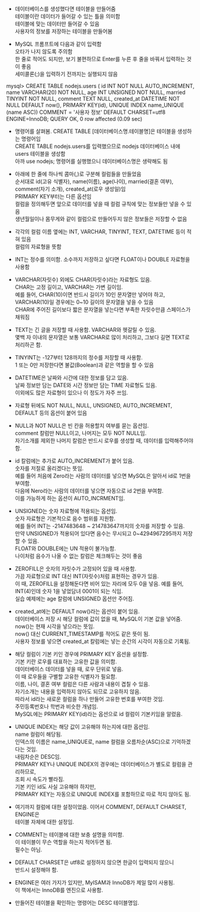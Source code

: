 
- 데이터베이스를 생성했다면 테이블을 만들어줌  
  테이블이란 데이터가 들어갈 수 있는 틀을 의미함  
  테이블에 맞는 데이터만 들어갈 수 있음  
  사용자의 정보를 저장하는 테이블을 만들어봄  
  
  
- MySQL 프롬프트에 다음과 같이 입력함  
  오타가 나지 않도록 주의함  
  한 줄로 적어도 되지만, 보기 불편하므로 Enter를 누른 후 줄을 바꿔서 입력하는 것이 좋음  
  세미콜론(;)을 입력하기 전까지는 실행되지 않음  
 
 
mysql> CREATE TABLE nodejs.users (
       id INT NOT NULL AUTO_INCREMENT,
       name VARCHAR(20) NOT NULL,
       age INT UNSIGNED NOT NULL,
       married TINYINT NOT NULL,
       comment TEXT NULL,
       created_at DATETIME NOT NULL DEFAULT now(),
       PRIMARY KEY(id),
       UNIQUE INDEX name_UNIQUE (name ASC))
       COMMENT = '사용자 정보'
       DEFAULT CHARSET=utf8
       ENGINE=InnoDB;
QUERY OK, 0 row affected (0.09 sec)


- 명령어를 살펴봄. CREATE TABLE [데이터베이스명.테이블명]은 테이블을 생성하는 명령어임  
  CREATE TABLE nodejs.users를 입력했으므로 nodejs 데이터베이스 내에 users 테이블을 생성함  
  아까 use nodejs; 명령어를 실행했으니 데이터베이스명은 생략해도 됨  

- 아래에 한 줄에 하나씩 콤마(,)로 구분해 컬럼들을 만들었음  
  순서대로 id(고유 식별자), name(이름), age(나이), married(결혼 여부), comment(자기 소개), created_at(로우 생성일)임  
  PRIMARY KEY부터는 다른 옵션임  
  컬럼을 정의해두면 앞으로 데이터를 넣을 때 컬럼 규칙에 맞는 정보들만 넣을 수 있음  
  생년월일이나 몸무게와 같이 컬럼으로 만들어두지 않은 정보들은 저장할 수 없음  
  
- 각각의 컬럼 이름 옆에는 INT, VARCHAR, TINYINT, TEXT, DATETIME 등이 적혀 있음  
  컬럼의 자료형을 뜻함  
  
  
- INT는 정수를 의미함.  소수까지 저장하고 싶다면 FLOAT이나 DOUBLE 자료형을 사용함  
- VARCHAR(자릿수) 외에도 CHAR(자릿수)라는 자료형도 있음.  
  CHAR는 고정 길이고, VARCHAR는 가변 길이임.  
  예를 들어, CHAR(10)이면 반드시 길이가 10인 문자열만 넣어야 하고,  
  VARCHAR(10)일 경우에는 0~10 길이의 문자열을 넣을 수 있음  
  CHAR에 주어진 길이보다 짧은 문자열을 넣는다면 부족한 자릿수만큼 스페이스가 채워짐  
  
- TEXT는 긴 글을 저장할 때 사용함. VARCHAR와 헷갈릴 수 있음.  
  몇백 자 이내의 문자열은 보통 VARCHAR로 많이 처리하고, 그보다 길면 TEXT로 처리하곤 함.  
  
- TINYINT는 -127부터 128까지의 정수를 저장할 때 사용함.  
  1 또는 0만 저장한다면 불값(Boolean)과 같은 역할을 할 수 있음  
  
- DATETIME은 날짜와 시간에 대한 정보를 담고 있음.  
  날짜 정보만 담는 DATE와 시간 정보만 담는 TIME 자료형도 있음.  
  이외에도 많은 자료형이 있으나 이 정도가 자주 쓰임.  
  
- 자료형 뒤에도 NOT NULL, NULL, UNSIGNED, AUTO_INCREMENT, DEFAULT 등의 옵션이 붙어 있음  

- NULL과 NOT NULL은 빈 칸을 허용할지 여부를 묻는 옵션임.  
  comment 칼럼만 NULL이고, 나머지는 모두 NOT NULL임.  
  자기소개를 제외한 나머지 칼럼은 반드시 로우를 생성할 때, 데이터를 입력해주어야 함.  
  
- id 칼럼에는 추가로 AUTO_INCREMENT가 붙어 있음.  
  숫자를 저절로 올리겠다는 뜻임.  
  예를 들어 처음에 Zero라는 사람의 데이터를 넣으면 MySQL은 알아서 id로 1번을 부여함.  
  다음에 Nero라는 사람의 데이터를 넣으면 자동으로 id 2번을 부여함.  
  이를 가능하게 하는 옵션이 AUTO_INCRMENT임.  
  
- UNSIGNED는 숫자 자료형에 적용되는 옵션임.  
  숫자 자료형은 기본적으로 음수 범위를 지원함.  
  예를 들어 INT는 -2147483648 ~ 214783647까지의 숫자를 저장할 수 있음.  
  만약 UNSIGNED가 적용되어 있다면 음수는 무시되고 0~4294967295까지 저장할 수 있음.  
  FLOAT와 DOUBLE에는 UN 적용이 불가능함.  
  나이처럼 음수가 나올 수 없는 칼럼은 체크해두는 것이 좋음  
  
- ZEROFILL은 숫자의 자릿수가 고정되어 있을 때 사용함.  
  가끔 자료형으로 INT 대신 INT(자릿수)처럼 표현하는 경우가 있음.  
  이 때, ZEROFILL을 설정해둔다면 비어 있는 자리에 모두 0을 넣음.
  예를 들어, INT(4)인데 숫자 1을 넣었담녀 0001이 되는 식임.  
  실습 예제에는 age 칼럼에 UNSIGNED 옵션만 주어짐.  
  
- created_at에는 DEFAULT now()라는 옵션이 붙어 있음.    
  데이터베이스 저장 시 해당 컬럼에 값이 없을 때, MySQL이 기본 값을 넣어줌.  
  now()는 현재 시각을 넣으라는 뜻임.  
  now() 대신 CURRENT_TIMESTAMP를 적어도 같은 뜻이 됨.  
  사용자 정보를 넣으면 created_at 칼럼에는 넣는 순간의 시각이 자동으로 기록됨.  
  
- 해당 컬럼이 기본 키인 경우에 PRIMARY KEY 옵션을 설정함.  
  기본 키란 로우를 대표하는 고유한 값을 의미함.  
  데이터베이스 데이터를 넣을 때, 로우 단위로 넣음.  
  이 때 로우들을 구별할 고유한 식별자가 필요함.  
  이름, 나이, 결혼 여부 컬럼은 다른 사람과 내용이 겹칠 수 있음.  
  자기소개는 내용을 입력하지 않아도 되므로 고유하지 않음.  
  따라서 id라는 새로운 컬럼을 하나 만들어 고유한 번호를 부여한 것임.  
  주민등록번호나 학번과 비슷한 개념임.  
  MySQL에는 PRIMARY KEY(id)라는 옵션으로 id 컬럼이 기본키임을 알렸음.  
  
  
- UNIQUE INDEX는 해당 값이 고유해야 하는지에 대한 옵션임.  
  name 컬럼이 해당됨.  
  인덱스의 이름은 name_UNIQUE로, name 컬럼을 오름차순(ASC)으로 기억하겠다는 것임.  
  내림차순은 DESC임.  
  PRIMARY KEY나 UNIQUE INDEX의 경우에는 데이터베이스가 별도로 컬럼을 관리하므로,  
  조회 시 속도가 빨라짐.  
  기본 키인 id도 사실 고유해야 하지만,  
  PRIMARY KEY는 자동으로 UNIQUE INDEX를 포함하므로 따로 적지 않아도 됨.  
  
  
- 여기까지 컬럼에 대한 설정이었음. 이어서 COMMENT, DEFAULT CHARSET, ENGINE은  
  테이블 자체에 대한 설정임.  
  
- COMMENT는 테이블에 대한 보충 설명을 의미함.  
  이 테이블이 무슨 역할을 하는지 적어두면 됨.  
  필수는 아님.  
  
- DEFAULT CHARSET은 utf8로 설정하지 않으면 한글이 입력되지 않으니  
  반드시 설정해야 함.  
  
- ENGINE은 여러 가지가 있지만, MyISAM과 InnoDB가 제일 많이 사용됨.  
  이 책에서는 InnoDB를 엔진으로 사용함.  
  
- 만들어진 테이블을 확인하는 명령어는 DESC 테이블명임.  


  
  
  

 
  
  
  
  
  
  
  
  
  
  
  
  
  
